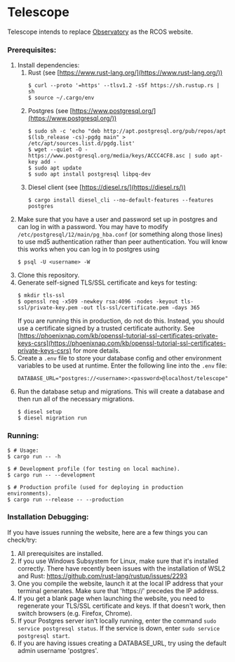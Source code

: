 # Telescope
Telescope intends to replace [Observatory](https://github.com/rcos/observatory-server) 
as the RCOS website.

### Prerequisites:
1. Install dependencies:
    1. Rust (see [https://www.rust-lang.org/](https://www.rust-lang.org/))
        ```shell script
        $ curl --proto '=https' --tlsv1.2 -sSf https://sh.rustup.rs | sh
        $ source ~/.cargo/env
        ```
    2. Postgres (see [https://www.postgresql.org/](https://www.postgresql.org/))
        ```shell script
        $ sudo sh -c 'echo "deb http://apt.postgresql.org/pub/repos/apt $(lsb_release -cs)-pgdg main" > /etc/apt/sources.list.d/pgdg.list'
        $ wget --quiet -O - https://www.postgresql.org/media/keys/ACCC4CF8.asc | sudo apt-key add -
        $ sudo apt update
        $ sudo apt install postgresql libpq-dev
        ```
    3. Diesel client (see [https://diesel.rs/](https://diesel.rs/))
        ```shell script
        $ cargo install diesel_cli --no-default-features --features postgres
        ``` 
2. Make sure that you have a user and password set up in postgres and can log in
    with a password. You may have to modify `/etc/postgresql/12/main/pg_hba.conf` 
    (or something along those lines) to use md5 authentication rather than peer 
    authentication. You will know this works when you can log in to postgres 
    using
    ```shell script
    $ psql -U <username> -W
    ```
3. Clone this repository.
4. Generate self-signed TLS/SSL certificate and keys for testing: 
    ```shell script
    $ mkdir tls-ssl
    $ openssl req -x509 -newkey rsa:4096 -nodes -keyout tls-ssl/private-key.pem -out tls-ssl/certificate.pem -days 365
    ```
   If you are running this in production, do not do this. Instead, you should use
   a certificate signed by a trusted certificate authority. See 
   [https://phoenixnap.com/kb/openssl-tutorial-ssl-certificates-private-keys-csrs](https://phoenixnap.com/kb/openssl-tutorial-ssl-certificates-private-keys-csrs)
   for more details.
5. Create a `.env` file to store your database config and other environment 
    variables to be used at runtime.  Enter the following line into the `.env` file:
    ```shell script
    DATABASE_URL="postgres://<username>:<password>@localhost/telescope"
    ```
6. Run the database setup and migrations. This will create a database and then 
    run all of the necessary migrations.
    ```shell script
    $ diesel setup
    $ diesel migration run
    ```

### Running:
```shell script
$ # Usage:
$ cargo run -- -h

$ # Development profile (for testing on local machine).
$ cargo run -- --development

$ # Production profile (used for deploying in production environments).
$ cargo run --release -- --production
```

### Installation Debugging:
If you have issues running the website, here are a few things you can check/try:
1. All prerequisites are installed.
2. If you use Windows Subsystem for Linux, make sure that it's installed correctly. 
    There have recently been issues with the installation of WSL2 and Rust: 
    https://github.com/rust-lang/rustup/issues/2293
3. One you compile the website, launch it at the local IP address that your 
    terminal generates. Make sure that 'https://' precedes the IP address.
4. If you get a blank page when launching the website, you need to regenerate 
    your TLS/SSL certificate and keys. If that doesn't work, then switch 
    browsers (e.g. Firefox, Chrome).
5. If your Postgres server isn't locally running, enter the 
    command `sudo service postgresql status`. If the service is down, 
    enter `sudo service postgresql start`.
6. If you are having issues creating a DATABASE_URL, try using the default 
    admin username 'postgres'.
